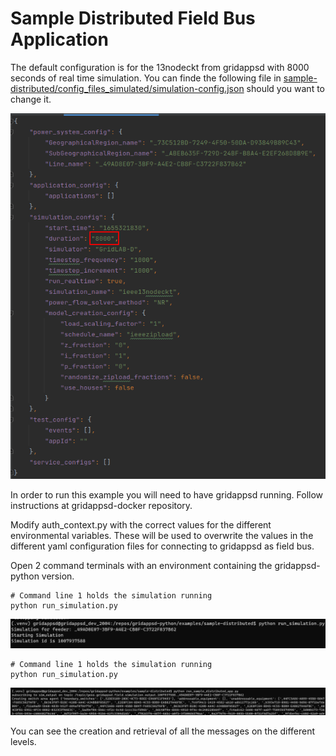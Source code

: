 # Sample Distributed Field Bus Application

The default configuration is for the 13nodeckt from gridappsd with 8000 seconds of real time simulation.  You 
can finde the following file in [sample-distributed/config_files_simulated/simulation-config.json](config_files_simulated/simulation-config.json) 
should you want to change it.

![Simulation Configuration](images/ieee-13-node-sim.png)

In order to run this example you will need to have gridappsd running.  Follow instructions at gridappsd-docker repository.

Modify auth_context.py with the correct values for the different environmental variables.  These will be used
to overwrite the values in the different yaml configuration files for connecting to gridappsd as field bus.

Open 2 command terminals with an environment containing the gridappsd-python version.

```commandline
# Command line 1 holds the simulation running
python run_simulation.py
```
![Run Simulation Output](images/run-simulation-output.png)

```commandline
# Command line 1 holds the simulation running
python run_simulation.py
```
![Run Distributed App](images/run-distributed-app.png)

You can see the creation and retrieval of all the messages on the different levels.
